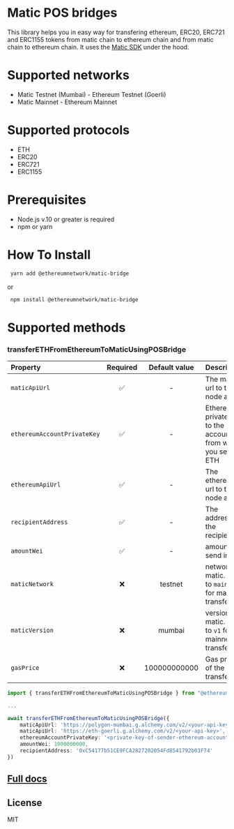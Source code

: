 # Matic POS bridges

This library helps you in easy way for transfering ethereum, ERC20, ERC721 and ERC1155 tokens from matic chain to ethereum chain and from matic chain to ethereum chain.
It uses the [Matic SDK](https://docs.matic.network/docs/develop/ethereum-matic/pos/using-sdk/getting-started) under the hood.

# Supported networks

- Matic Testnet (Mumbai) - Ethereum Testnet (Goerli)
- Matic Mainnet - Ethereum Mainnet

# Supported protocols

- ETH
- ERC20
- ERC721
- ERC1155

# Prerequisites

- Node.js v.10 or greater is required
- npm or yarn

# How To Install

```sh
 yarn add @ethereumnetwork/matic-bridge
```

or

```sh
 npm install @ethereumnetwork/matic-bridge
```

# Supported methods

### transferETHFromEthereumToMaticUsingPOSBridge

| Property                    | Required | Default value | Description                                                  |
| :-------------------------- | :------: | :-----------: | :----------------------------------------------------------- |
| `maticApiUrl`               |    ✅    |       -       | The matic url to the node api                                |
| `ethereumAccountPrivateKey` |    ✅    |       -       | Ethereaum private key to the account from where you send ETH |
| `ethereumApiUrl`            |    ✅    |       -       | The ethereum url to the node api                             |
| `recipientAddress`          |    ✅    |       -       | The address of the recipient                                 |
| `amountWei`                 |    ✅    |       -       | amount to send in wei                                        |
| `maticNetwork`              |   :x:    |    testnet    | network of matic. Set to `mainnet` for mainnet transfer      |
| `maticVersion`              |   :x:    |    mumbai     | version of matic. Set to `v1` for mainnet transfer           |
| `gasPrice`                  |   :x:    | 100000000000  | Gas price of the transfer                                    |

```typescript
import { transferETHFromEthereumToMaticUsingPOSBridge } from "@ethereumnetwork/matic-bridge";

...

await transferETHFromEthereumToMaticUsingPOSBridge({
    maticApiUrl: 'https://polygon-mumbai.g.alchemy.com/v2/<your-api-key>',
    maticApiUrl: 'https://eth-goerli.g.alchemy.com/v2/<your-api-key>',
    ethereumAccountPrivateKey: '<private-key-of-sender-ethereum-account>',
    amountWei: 1000000000,
    recipientAddress: '0xC54177b51CE9FCA2827202054Fd8541792b03F74'
})
```

## [Full docs](https://github.com/KedziaPawel/matic-bridge/blob/main/docs/README.md)

## License

MIT
